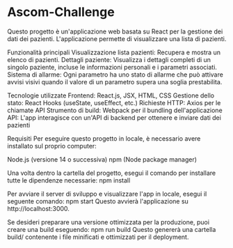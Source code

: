 # Ascom-Challenge

Questo progetto è un'applicazione web basata su React per la gestione dei dati dei pazienti. L'applicazione permette di visualizzare una lista di pazienti.

Funzionalità principali
Visualizzazione lista pazienti: Recupera e mostra un elenco di pazienti.
Dettagli paziente: Visualizza i dettagli completi di un singolo paziente, incluse le informazioni personali e i parametri associati.
Sistema di allarme: Ogni parametro ha uno stato di allarme che può attivare avvisi visivi quando il valore di un parametro supera una soglia prestabilita.

Tecnologie utilizzate
Frontend: React.js, JSX, HTML, CSS
Gestione dello stato: React Hooks (useState, useEffect, etc.)
Richieste HTTP: Axios per le chiamate API
Strumento di build: Webpack per il bundling dell'applicazione
API: L'app interagisce con un'API di backend per ottenere e inviare dati dei pazienti

Requisiti
Per eseguire questo progetto in locale, è necessario avere installato sul proprio computer:

Node.js (versione 14 o successiva)
npm (Node package manager)

Una volta dentro la cartella del progetto, esegui il comando per installare tutte le dipendenze necessarie:
npm install

Per avviare il server di sviluppo e visualizzare l'app in locale, esegui il seguente comando:
npm start
Questo avvierà l'applicazione su http://localhost:3000.

Se desideri preparare una versione ottimizzata per la produzione, puoi creare una build eseguendo:
npm run build
Questo genererà una cartella build/ contenente i file minificati e ottimizzati per il deployment.
